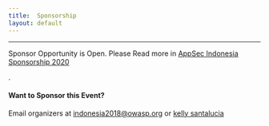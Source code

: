 ```yaml
---
title:  Sponsorship
layout: default
---
```


---
Sponsor Opportunity is Open. Please Read more in [AppSec Indonesia Sponsorship 2020](https://appsec2020.owasp.or.id/assets/pdf/AppSec%20Indonesia%202020%20sponsorships.pdf)<br>


.<br/>

#### Want to Sponsor this Event? 
Email organizers at [indonesia2018@owasp.org](mailto:indonesia2018@owasp.org) or [kelly santalucia](mailto:kelly.santalucia@owasp.org)
